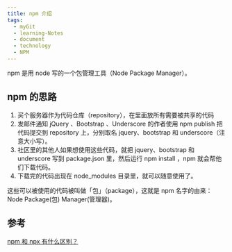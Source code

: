 ```yaml
---
title: npm 介绍
tags:
  - myGit
  - learning-Notes
  - document
  - technology
  - NPM
---
```


npm 是用 node 写的一个包管理工具（Node Package Manager）。

## npm 的思路

1. 买个服务器作为代码仓库（repository），在里面放所有需要被共享的代码
2. 发邮件通知 jQuery 、Bootstrap 、Underscore 的作者使用 npm publish 把代码提交到 repository 上，分别取名 jquery、bootstrap 和 underscore（注意大小写）。
3. 社区里的其他人如果想使用这些代码，就把 jquery、bootstrap 和 underscore 写到 package.json 里，然后运行 npm install ，npm 就会帮他们下载代码。
4. 下载完的代码出现在 node_modules 目录里，就可以随意使用了。

这些可以被使用的代码被叫做「包」（package），这就是 npm 名字的由来：Node Package(包) Manager(管理器)。

## 参考

[npm 和 npx 有什么区别？](https://www.zhihu.com/question/327989736/answer/787995048)
